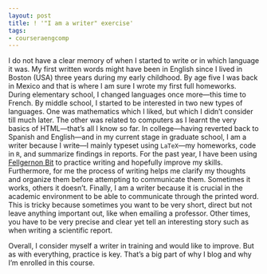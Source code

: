 ```yaml
---
layout: post
title: ! '"I am a writer" exercise'
tags:
- courseraengcomp
---
```

<p>I do not have a clear memory of when I started to write or in which language it was. My first written words might have been in English since I lived in Boston (USA) three years during my early childhood. By age five I was back in Mexico and that is where I am sure I wrote my first full homeworks. During elementary school, I changed languages once more—this time to French. By middle school, I started to be interested in two new types of languages. One was mathematics which I liked, but which I didn&#8217;t consider till much later. The other was related to computers as I learnt the very basics of HTML—that&#8217;s all I know so far. In college—having reverted back to Spanish and English—and in my current stage in graduate school, I am a writer because I write—I mainly typeset using <code>LaTeX</code>—my homeworks, code in <code>R</code>, and summarize findings in reports. For the past year, I have been using <a href="http://fellgernon.tumblr.com/">Fellgernon Bit</a> to practice writing and hopefully improve my skills. Furthermore, for me the process of writing helps me clarify my thoughts and organize them before attempting to communicate them. Sometimes it works, others it doesn&#8217;t. Finally, I am a writer because it is crucial in the academic environment to be able to communicate through the printed word. This is tricky because sometimes you want to be very short, direct but not leave anything important out, like when emailing a professor. Other times, you have to be very precise and clear yet tell an interesting story such as when writing a scientific report.</p>
<p>Overall, I consider myself a writer in training and would like to improve. But as with everything, practice is key. That&#8217;s a big part of why I blog and why I&#8217;m enrolled in this course.</p>
